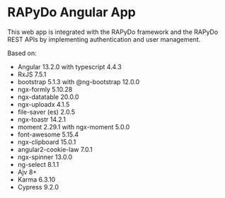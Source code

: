 # RAPyDo Angular App

This web app is integrated with the RAPyDo framework and the RAPyDo REST APIs by implementing authentication and user management.

Based on:

- Angular 13.2.0 with typescript 4.4.3
- RxJS 7.5.1
- bootstrap 5.1.3 with @ng-bootstrap 12.0.0
- ngx-formly 5.10.28
- ngx-datatable 20.0.0
- ngx-uploadx 4.1.5
- file-saver (es) 2.0.5
- ngx-toastr 14.2.1
- moment 2.29.1 with ngx-moment 5.0.0
- font-awesome 5.15.4
- ngx-clipboard 15.0.1
- angular2-cookie-law 7.0.1
- ngx-spinner 13.0.0
- ng-select 8.1.1
- Ajv 8+
- Karma 6.3.10
- Cypress 9.2.0
